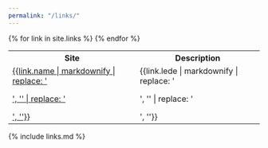```yaml
---
permalink: "/links/"
---
```


<table>
<tr><th>Site</th><th>Description</th></tr>
{% for link in site.links %}
<tr>
  <td><a href="{{link.link}}">{{link.name | markdownify | replace: '<p>', '' | replace: '</p>', ''}}</a></td>
  <td>{{link.lede | markdownify | replace: '<p>', '' | replace: '</p>', ''}}</td>
</tr>
{% endfor %}
</table>

{% include links.md %}
